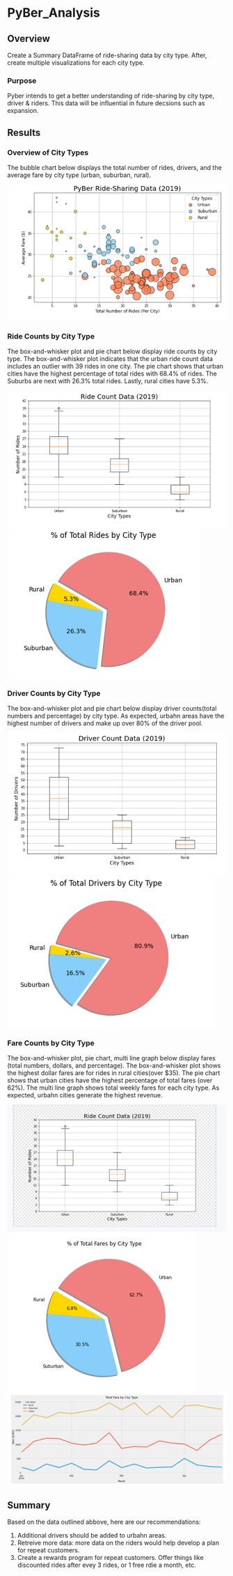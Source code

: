# PyBer_Analysis

## Overview
Create a Summary DataFrame of ride-sharing data by city type. After, create multiple visualizations for each city type. 

### Purpose
Pyber intends to get a better understanding of ride-sharing by city type, driver & riders. This data will be influential in future decsions such as expansion. 

## Results

### Overview of City Types
The bubble chart below displays the total number of rides, drivers, and the average fare by city type (urban, suburban, rural). 

![Vis1](/analysis/pyber1.PNG)

### Ride Counts by City Type

The box-and-whisker plot and pie chart below display ride counts by city type. The box-and-whisker plot indicates that the urban ride count data includes an outlier with 39 rides in one city. The pie chart shows that urban cities have the highest percentage of total rides with 68.4% of rides. The Suburbs are next with 26.3% total rides. Lastly, rural cities have 5.3%.

![Vis2](/analysis/pyber2.PNG)
![Vis3](/analysis/Pyber6.PNG)

### Driver Counts by City Type
The box-and-whisker plot and pie chart below display driver counts(total numbers and percentage) by city type. As expected, urbahn areas have the highest number of drivers and make up over 80% of the driver pool.

![Vis4](/analysis/Pyber4.PNG)
![Vis5](/analysis/Pyber7.PNG)

### Fare Counts by City Type
The box-and-whisker plot, pie chart, multi line graph below display fares (total numbers, dollars, and percentage). The box-and-whisker plot shows the highest dollar fares are for rides in rural cities(over $35). The pie chart shows that urban cities have the highest percentage of total fares (over 62%). The multi line graph shows total weekly fares for each city type. As expected, urbahn cities generate the highest revenue. 

![Vis6](/analysis/Pyber3.PNG)
![Vis7](/analysis/Pyber5.PNG)
![Fare_Summary](/analysis/Pyber8.PNG) 

## Summary
Based on the data outlined abbove, here are our recommendations:
1.	Additional drivers should be added to urbahn areas.  
2.	Retreive more data: more data on the riders would  help develop a plan for repeat customers.    
3.	Create a rewards program for repeat customers. Offer things like discounted rides after evey 3 rides, or 1 free rdie a month, etc.  
